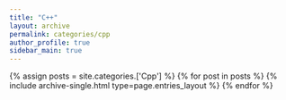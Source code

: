 ```yaml
---
title: "C++"
layout: archive
permalink: categories/cpp
author_profile: true
sidebar_main: true
---
```


{% assign posts = site.categories.['Cpp'] %}
{% for post in posts %} {% include archive-single.html type=page.entries_layout %} {% endfor %}
